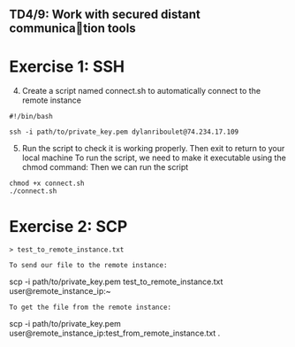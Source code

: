 
## TD4/9: Work with secured distant communication tools

# Exercise 1: SSH

4. Create a script named connect.sh to automatically connect to the remote
instance
```
#!/bin/bash

ssh -i path/to/private_key.pem dylanriboulet@74.234.17.109
```

5. Run the script to check it is working properly. Then exit to return to
your local machine
To run the script, we need to make it executable using the chmod command:
Then we can run the script
```
chmod +x connect.sh
./connect.sh
```


# Exercise 2: SCP
```
> test_to_remote_instance.txt
```

```
To send our file to the remote instance: 
```
scp -i path/to/private_key.pem test_to_remote_instance.txt user@remote_instance_ip:~

```
To get the file from the remote instance:
```
scp -i path/to/private_key.pem user@remote_instance_ip:test_from_remote_instance.txt .
```

```

